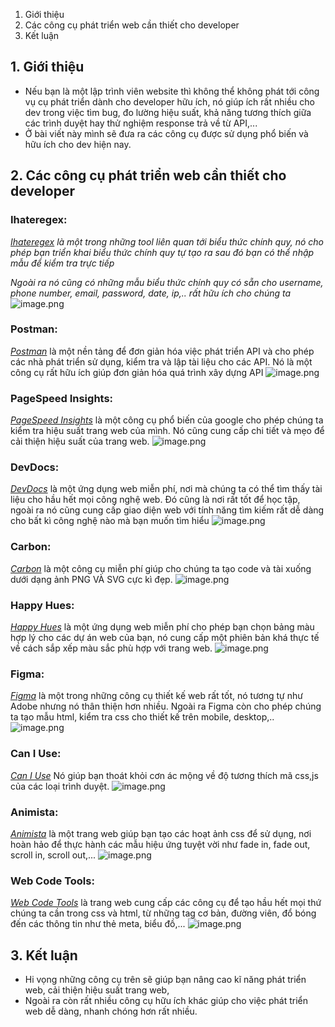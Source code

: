 1. Giới thiệu
2. Các công cụ phát triển web cần thiết cho developer
3. Kết luận
## 1. Giới thiệu
- Nếu bạn là một lập trình viên website thì không thể không phát tới công vụ cụ phát triển dành cho developer hữu ích, nó giúp ích rất nhiều cho dev trong việc tìm bug, đo lường hiệu suất, khả năng tương thích giữa các trình duyệt hay thử nghiệm response trả về từ API,...
- Ở bài viết này mình sẽ đưa ra các công cụ được sử dụng phổ biến và hữu ích cho dev hiện nay.
## 2. Các công cụ phát triển web cần thiết cho developer
### **Ihateregex**: 

*[Ihateregex](https://ihateregex.io/) là một trong những tool liên quan tới biểu thức chính quy, nó cho phép bạn triển khai biểu thức chính quy tự tạo ra sau đó bạn có thể nhập mẫu để kiểm tra trực tiếp*

*Ngoài ra nó cũng có những mẫu biểu thức chính quy có sẵn cho username, phone number, email, password, date, ip,.. rất hữu ích cho chúng ta*
![image.png](https://images.viblo.asia/9bf02b0d-4f27-44e4-9e7d-152f8d339436.png) 

### **Postman**: 

*[Postman](https://www.postman.com/)*  là một nền tảng để đơn giản hóa việc phát triển API và cho phép các nhà phát triển sử dụng, kiểm tra và lập tài liệu cho các API. Nó là một công cụ rất hữu ích giúp đơn giản hóa quá trình xây dựng API
![image.png](https://images.viblo.asia/4bb4e40f-3d4d-48c5-9105-4e43d6b6a5c9.png)

### **PageSpeed Insights**:  

*[PageSpeed Insights](https://developers.google.com/speed/pagespeed/insights/)*  là một công cụ phổ biến của google cho phép chúng ta kiểm tra hiệu suất trang web của mình. Nó cũng cung cấp chi tiết và mẹo để cải thiện hiệu suất của trang web.
![image.png](https://images.viblo.asia/6e1ad559-fa28-40b5-b8d4-72cc42ee085f.png)

### **DevDocs**: 

*[DevDocs](https://devdocs.io/)*  là một ứng dụng web miễn phí, nơi mà chúng ta có thể tìm thấy tài liệu cho hầu hết mọi công nghệ web. Đó cũng là nơi rất tốt để học tập, ngoài ra nó cũng cung cấp giao diện web với tính năng tìm kiếm rất dễ dàng cho bất kì công nghệ nào mà bạn muốn tìm hiểu
![image.png](https://images.viblo.asia/a0cf3c8f-4307-4544-9de0-f2f3cae3b6c9.png)

### **Carbon**:  

*[Carbon](https://carbon.now.sh/)*  là một công cụ miễn phí giúp cho chúng ta tạo code và tài xuống dưới dạng ảnh PNG VÀ SVG cực kì đẹp.
![image.png](https://images.viblo.asia/bd84c92d-63cf-46be-9f8a-ef1877bf27fe.png)

### **Happy Hues**:  

*[Happy Hues](https://www.happyhues.co/)* là một ứng dụng web miễn phí cho phép bạn chọn bảng màu hợp lý cho các dự án web của bạn, nó cung cấp một phiên bản khá thực tế về cách sắp xếp màu sắc phù hợp với trang web.
![image.png](https://images.viblo.asia/b72f4ea5-d3fb-4c81-933b-b4ddd241c6e5.png)

### **Figma**:  

*[Figma](https://www.figma.com/)* là một trong những công cụ thiết kế web rất tốt, nó tương tự như Adobe nhưng nó thân thiện hơn nhiều. Ngoài ra Figma còn cho phép chúng ta tạo mẫu html, kiểm tra css cho thiết kế trên mobile, desktop,..
![image.png](https://images.viblo.asia/bee099cf-8a70-467e-93c5-d26e6e8638c1.png)

### **Can I Use**:   

*[Can I Use](https://caniuse.com/)*  Nó giúp bạn thoát khỏi cơn ác mộng về độ tương thích mã css,js của các loại trình duyệt.
![image.png](https://images.viblo.asia/2715fb2b-3b77-4c9c-9be2-baa4d4b23152.png)

### **Animista**: 

*[Animista](https://animista.net/)*  là một trang web giúp bạn tạo các hoạt ảnh css để sử dụng, nơi hoàn hảo để thực hành các mẫu hiệu ứng tuyệt vời như fade in, fade out, scroll in, scroll out,...
![image.png](https://images.viblo.asia/227e167c-bfac-4988-810a-d9770096b416.png)

### **Web Code Tools**:  

*[Web Code Tools](https://webcode.tools/)*  là trang web cung cấp các công cụ để tạo hầu hết mọi thứ chúng ta cần trong css và html, từ những tag cơ bản, đường viên, đổ bóng đến các thông tin như thẻ meta, biểu đồ,...
![image.png](https://images.viblo.asia/81143100-be2c-4934-b4f8-c50c2946ce32.png)
## 3. Kết luận
- Hi vọng những công cụ trên sẽ giúp bạn nâng cao kĩ năng phát triển web, cải thiện hiệu suất trang web,
- Ngoài ra còn rất nhiều công cụ hữu ích khác giúp cho việc phát triển web dễ dàng, nhanh chóng hơn rất nhiều.